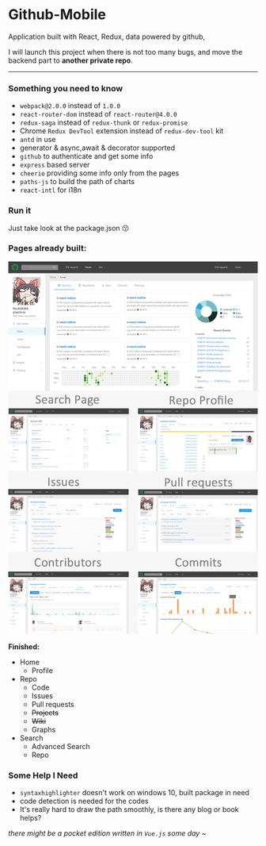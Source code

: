 # Github-Mobile
Application built with React, Redux, data powered by github,

I will launch this project when there is not too many bugs, and move the backend part to **another private repo**.

---
### Something you need to know

+ `webpack@2.0.0` instead of `1.0.0`
+ `react-router-dom` instead of `react-router@4.0.0`
+ `redux-saga` instead of `redux-thunk` or `redux-promise`
+ Chrome `Redux DevTool` extension instead of `redux-dev-tool` kit
+ `antd` in use
+ generator & async,await & decorator supported
+ `github` to authenticate and get some info
+ `express` based server
+ `cheerio` providing some info only from the pages
+ `paths-js` to build the path of charts
+ `react-intl` for i18n

### Run it

Just take look at the package.json :kissing:

### Pages already built:
![home](https://github.com/879479119/Github-Mobile/raw/master/preview.png)

**Finished:**
+ Home
  - Profile
+ Repo
  - Code
  - Issues
  - Pull requests
  - ~~Projects~~
  - ~~Wiki~~
  - Graphs
+ Search
  - Advanced Search
  - Repo

### Some Help I Need
+ `syntaxhighlighter` doesn't work on windows 10, built package in need
+ code detection is needed for the codes
+ It's really hard to draw the path smoothly, is there any blog or book helps?

*there might be a pocket edition written in `Vue.js` some day ~*